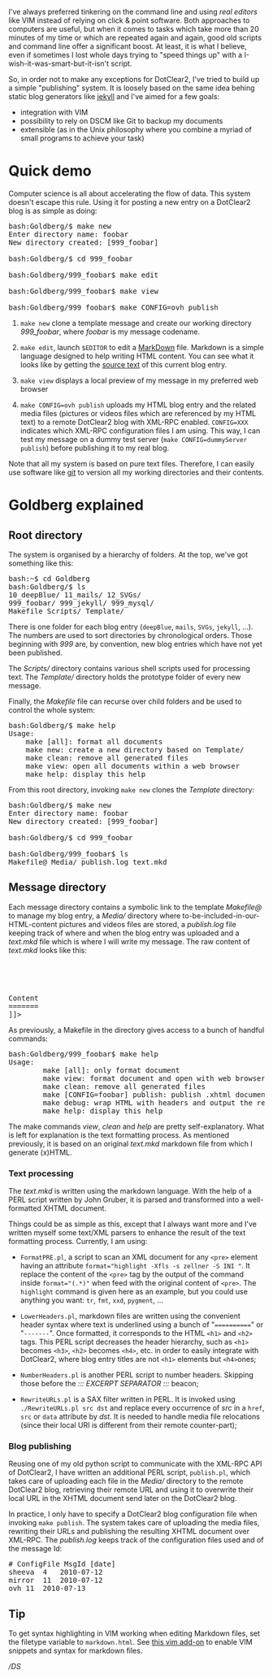 <!-- vim:spell:spelllang=en:
Jekyll-like blog management for DotClear2
=========================================
-->

I've always preferred tinkering on the command line and using *real
editors* like VIM instead of relying on click & point software. Both
approaches to computers are useful, but when it comes to tasks which
take more than 20 minutes of my time or which are repeated again and
again, good old scripts and command line offer a significant boost. At
least, it is what I believe, even if sometimes I lost whole days trying
to "speed things up" with a I-wish-it-was-smart-but-it-isn't script.

So, in order not to make any exceptions for DotClear2, I've tried to
build up a simple "publishing" system. It is loosely based on the same
idea behing static blog generators like [jekyll][0] and I've aimed for a
few goals: 

- integration with VIM
- possibility to rely on DSCM like Git to backup my documents
- extensible (as in the Unix philosophy where you combine a myriad of
  small programs to achieve your task)

<!-- :::::::::::::::::::::: EXCERPT SEPARATOR :::::::::::::::::::::: -->

Quick demo
==========

Computer science is all about accelerating the flow of data. This system
doesn't escape this rule. Using it for posting a new entry on a
DotClear2 blog is as simple as doing:

<pre extern="highlight -Xfs zellner -S console">
bash:Goldberg/$ make new
Enter directory name: foobar
New directory created: [999_foobar]

bash:Goldberg/$ cd 999_foobar

bash:Goldberg/999_foobar$ make edit

bash:Goldberg/999_foobar$ make view

bash:Goldberg/999_foobar$ make CONFIG=ovh publish
</pre>

1. `make new` clone a template message and create our working directory
*999\_foobar*, where *foobar* is my message codename.

2. `make edit`, launch `$EDITOR` to edit a [MarkDown][1] file. Markdown
is a simple language designed to help writing HTML content. You can see
what it looks like by getting the [source text][4] of this current blog
entry.

3. `make view` displays a local preview of my message in my preferred web
browser

4. `make CONFIG=ovh publish` uploads my HTML blog entry and the related
media files (pictures or videos files which are referenced by my HTML
text) to a remote DotClear2 blog with XML-RPC enabled. `CONFIG=XXX`
indicates which XML-RPC configuration files I am using. This way, I can
test my message on a dummy test server (`make CONFIG=dummyServer
publish`) before publishing it to my real blog.

Note that all my system is based on pure text files. Therefore, I can
easily use software like [git][2] to version all my working directories
and their contents.

Goldberg explained
==================

Root directory
--------------

The system is organised by a hierarchy of folders. At the top, we've got
something like this:

<pre extern="highlight -Xfs zellner -S console">
bash:~$ cd Goldberg
bash:Goldberg/$ ls
10_deepBlue/ 11_mails/ 12_SVGs/
999_foobar/ 999_jekyll/ 999_mysql/
Makefile Scripts/ Template/
</pre>

There is one folder for each blog entry (`deepBlue`, `mails`, `SVGs`,
`jekyll`, ...). The numbers are used to sort directories by
chronological orders. Those beginning with *999* are, by convention, new
blog entries which have not yet been published.

The *Scripts/* directory contains various shell scripts used for
processing text. The *Template/* directory holds the prototype folder of
every new message.

Finally, the *Makefile* file can recurse over child folders and be used
to control the whole system:

<pre extern="highlight -Xfs zellner -S console">
bash:Goldberg/$ make help
Usage:
	make [all]: format all documents
	make new: create a new directory based on Template/
	make clean: remove all generated files
	make view: open all documents within a web browser
	make help: display this help
</pre>

From this root directory, invoking `make new` clones the *Template*
directory:

<pre extern="highlight -Xfs zellner -S console">
bash:Goldberg/$ make new
Enter directory name: foobar
New directory created: [999_foobar]

bash:Goldberg/$ cd 999_foobar

bash:Goldberg/999_foobar$ ls
Makefile@ Media/ publish.log text.mkd
</pre>

Message directory
-----------------

Each message directory contains a symbolic link to the template
*Makefile@* to manage my blog entry, a *Media/* directory where
to-be-included-in-our-HTML-content pictures and videos files are stored,
a *publish.log* file keeping track of where and when the blog entry was
uploaded and a *text.mkd* file which is where I will write my message.
The raw content of *text.mkd* looks like this:

<pre extern="highlight -Xfls zellner -S HTML" >
<![CDATA[
<!-- vim:spell:spelllang=en:
Note that the article title is missing.
It is managed directly by DotClear2.
- - - - - - - - - - - - - - - - -
Insert below a short introduction
=================================
-->

<!-- :::::::::: EXCERPT SEPARATOR :::::::::: -->

Content
=======
]]>
</pre>

As previously, a Makefile in the directory gives access to a bunch of
handful commands:

<pre extern="highlight -Xfs zellner -S console">
bash:Goldberg/999_foobar$ make help
Usage:
		make [all]: only format document
		make view: format document and open with web browser
		make clean: remove all generated files
		make [CONFIG=foobar] publish: publish .xhtml document to a DotClear blog
		make debug: wrap HTML with headers and output the result in debug.xhtml
		make help: display this help
</pre>

The make commands *view*, *clean* and *help* are pretty
self-explanatory. What is left for explanation is the text formatting
process. As mentioned previously, it is based on an original *text.mkd*
markdown file from which I generate (x)HTML.

### Text processing ###

The *text.mkd* is written using the markdown language. With the help of
a PERL script written by John Gruber, it is parsed and transformed into
a well-formatted XHTML document.

Things could be as simple as this, except that I always want more and
I've written myself some text/XML parsers to enhance the result of the
text formatting process. Currently, I am using:

- `FormatPRE.pl`, a script to scan an XML document for any `<pre>`
  element having an attribute `format="highlight -Xfls -s zellner -S INI
 "`. It replace the content of the `<pre>` tag by the
  output of the command inside `format="(.*)"` when feed with the
  original content of `<pre>`. The `highlight` command is given here as
  an example, but you could use anything you want: `tr`, `fmt`, `xxd`,
  `pygment`, ...

- `LowerHeaders.pl`, markdown files are written using the convenient
  header syntax where text is underlined using a bunch of "`==========`"
  or "`-------`". Once formatted, it corresponds to the HTML `<h1>` and
  `<h2>` tags. This PERL script decreases the header hierarchy, such as
  `<h1>` becomes `<h3>`, `<h2>` becomes `<h4>`, etc. in order to easily
  integrate with DotClear2, where blog entry titles are not `<h1>`
  elements but `<h4>`ones;

- `NumberHeaders.pl` is another PERL script to number headers. Skipping
  those before the *::: EXCERPT SEPARATOR :::* beacon;

- `RewriteURLs.pl` is a SAX filter written in PERL. It is invoked using
  `./RewriteURLs.pl src dst` and replace every occurrence of *src* in a
  `href`, `src` or `data` attribute by *dst*. It is needed to handle
  media file relocations (since their local URI is different from their
  remote counter-part);

### Blog publishing ###

Reusing one of my old python script to communicate with the XML-RPC API
of DotClear2, I have written an additional PERL script, `publish.pl`,
which takes care of uploading each file in the *Media/* directory to the
remote DotClear2 blog, retrieving their remote URL and using it to
overwrite their local URL in the XHTML document send later on the
DotClear2 blog.

In practice, I only have to specify a DotClear2 blog configuration file
when invoking `make publish`. The system takes care of uploading the
media files, rewriting their URLs and publishing the resulting XHTML
document over XML-RPC. The *publish.log* keeps track of the
configuration files used and of the message Id:

<pre extern="highlight -Xfls zellner -S Bash" >
# ConfigFile MsgId [date]
sheeva	4	2010-07-12
mirror	11	2010-07-12
ovh	11	2010-07-13
</pre>

Tip
---

To get syntax highlighting in VIM working when editing Markdown files,
set the filetype variable to `markdown.html`. See [this vim add-on][3]
to enable VIM snippets and syntax for markdown files.

*/DS*

[0]: http://github.com/mojombo/jekyll
[1]: http://daringfireball.net/projects/markdown/
[2]: http://git-scm.com
[3]: http://www.vim.org/scripts/script.php?script_id=2882
[4]: Media/text.mkd
